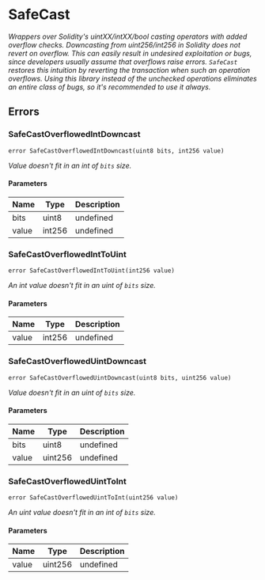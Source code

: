 # SafeCast







*Wrappers over Solidity&#39;s uintXX/intXX/bool casting operators with added overflow checks. Downcasting from uint256/int256 in Solidity does not revert on overflow. This can easily result in undesired exploitation or bugs, since developers usually assume that overflows raise errors. `SafeCast` restores this intuition by reverting the transaction when such an operation overflows. Using this library instead of the unchecked operations eliminates an entire class of bugs, so it&#39;s recommended to use it always.*



## Errors

### SafeCastOverflowedIntDowncast

```solidity
error SafeCastOverflowedIntDowncast(uint8 bits, int256 value)
```



*Value doesn&#39;t fit in an int of `bits` size.*

#### Parameters

| Name | Type | Description |
|---|---|---|
| bits | uint8 | undefined |
| value | int256 | undefined |

### SafeCastOverflowedIntToUint

```solidity
error SafeCastOverflowedIntToUint(int256 value)
```



*An int value doesn&#39;t fit in an uint of `bits` size.*

#### Parameters

| Name | Type | Description |
|---|---|---|
| value | int256 | undefined |

### SafeCastOverflowedUintDowncast

```solidity
error SafeCastOverflowedUintDowncast(uint8 bits, uint256 value)
```



*Value doesn&#39;t fit in an uint of `bits` size.*

#### Parameters

| Name | Type | Description |
|---|---|---|
| bits | uint8 | undefined |
| value | uint256 | undefined |

### SafeCastOverflowedUintToInt

```solidity
error SafeCastOverflowedUintToInt(uint256 value)
```



*An uint value doesn&#39;t fit in an int of `bits` size.*

#### Parameters

| Name | Type | Description |
|---|---|---|
| value | uint256 | undefined |


